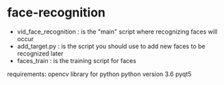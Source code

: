 # face-recognition 

- vid_face_recognition : is the "main" script where recognizing faces will occur
- add_target.py        : is the script you should use to add new faces to be recognized later
- faces_train          : is the training script for faces

requirements: 
    opencv library for python
    python version 3.6
    pyqt5 
